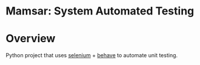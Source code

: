 # Mamsar: System Automated Testing

# Overview
Python project that uses [selenium](https://www.selenium.dev) + [behave](https://behave.readthedocs.io/en/stable/) to automate unit testing.

